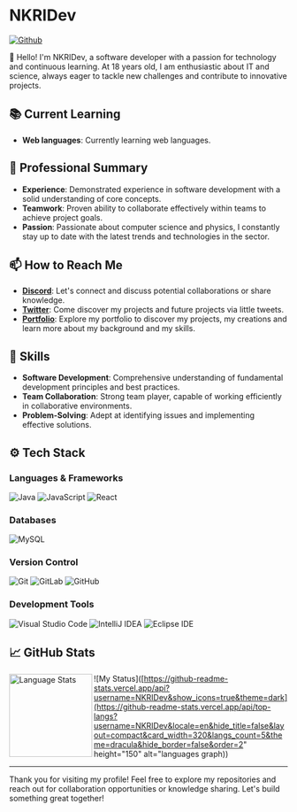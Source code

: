 # NKRIDev

[![Github](https://img.shields.io/github/followers/NKRIDev?label=Follow&style=social)](https://github.com/NKRIDev)

👋 Hello! I'm NKRIDev, a software developer with a passion for technology and continuous learning. At 18 years old, I am enthusiastic about IT and science, always eager to tackle new challenges and contribute to innovative projects.

## 📚 Current Learning

- **Web languages**: Currently learning web languages.

## 💼 Professional Summary

- **Experience**: Demonstrated experience in software development with a solid understanding of core concepts.
- **Teamwork**: Proven ability to collaborate effectively within teams to achieve project goals.
- **Passion**: Passionate about computer science and physics, I constantly stay up to date with the latest trends and technologies in the sector.

## 📫 How to Reach Me

- [**Discord**](https://discord.gg/ECvtCadqDF): Let's connect and discuss potential collaborations or share knowledge.
- [**Twitter**](https://x.com/DevNkri): Come discover my projects and future projects via little tweets.
- [**Portfolio**](https://devnkri.fr/): Explore my portfolio to discover my projects, my creations and learn more about my background and my skills.

## 📑 Skills

- **Software Development**: Comprehensive understanding of fundamental development principles and best practices.
- **Team Collaboration**: Strong team player, capable of working efficiently in collaborative environments.
- **Problem-Solving**: Adept at identifying issues and implementing effective solutions.

## ⚙️ Tech Stack

### Languages & Frameworks

![Java](https://img.shields.io/badge/-java-05122A?style=for-the-badge&logo=java&color=313131) 
![JavaScript](https://img.shields.io/badge/-Javascript-05122A?style=for-the-badge&logo=Javascript&color=313131) 
![React](https://img.shields.io/badge/-React-05122A?style=for-the-badge&logo=React&color=313131)

### Databases

![MySQL](https://img.shields.io/badge/-MySQL-05122A?style=for-the-badge&logo=MySQL&color=313131) 

### Version Control

![Git](https://img.shields.io/badge/-Git-05122A?style=for-the-badge&logo=Git&color=313131) 
![GitLab](https://img.shields.io/badge/-GitLab-05122A?style=for-the-badge&logo=GitLab&color=313131) 
![GitHub](https://img.shields.io/badge/-GitHub-05122A?style=for-the-badge&logo=GitHub&color=313131) 

### Development Tools

![Visual Studio Code](https://img.shields.io/badge/-Visual%20Studio%20Code-05122A?style=for-the-badge&logo=Visual-Studio-Code&color=313131) 
![IntelliJ IDEA](https://img.shields.io/badge/-IntelliJ%20IDEA-05122A?style=for-the-badge&logo=IntelliJ-IDEA&color=313131) 
![Eclipse IDE](https://img.shields.io/badge/-Eclipse%20IDE-05122A?style=for-the-badge&logo=Eclipse-IDE&color=313131)

## 📈 GitHub Stats

<img align="left" alt="Language Stats" src="[https://github-readme-stats.anuraghazra1.vercel.app/api/top-langs/?username=NKRIDev&show_icons=true&theme=dark](https://github-readme-stats.vercel.app/api?username=NKRIDev&hide_title=false&hide_rank=false&show_icons=true&include_all_commits=true&count_private=true&disable_animations=false&theme=dracula&locale=en&hide_border=false&order=1" height="150" alt="stats graph)"/>


![My Status]([https://github-readme-stats.vercel.app/api?username=NKRIDev&show_icons=true&theme=dark](https://github-readme-stats.vercel.app/api/top-langs?username=NKRIDev&locale=en&hide_title=false&layout=compact&card_width=320&langs_count=5&theme=dracula&hide_border=false&order=2" height="150" alt="languages graph))

























---

Thank you for visiting my profile! Feel free to explore my repositories and reach out for collaboration opportunities or knowledge sharing. Let's build something great together!
